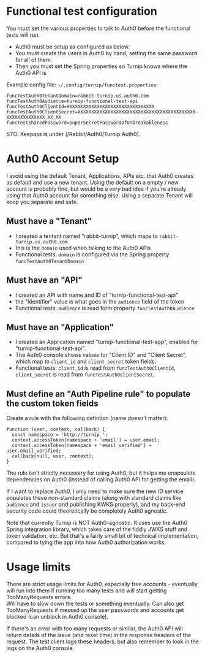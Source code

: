 
# Functional test configuration

You must set the various properties to talk to Auth0 before the functional
tests will run.

* Auth0 must be setup as configured as below.
* You must create the users in Auth0 by hand, setting the same password for all
of them.
* Then you must set the Spring properties so Turnip knows where the Auth0 API is

Example config file: `~/.config/turnip/functest.properties`:
```
funcTestAuth0TenantDomain=rabbit-turnip.us.auth0.com
funcTestAuth0Audience=turnip-functional-test-api
funcTestAuth0ClientId=XXXXXXXXXXXXXXXXXXXXXXXXXXXXXXXX
funcTestAuth0ClientSecret=XXXXXXXXXXXXXXXXXXXXXXXXXXXXXXXXXXXXXXXXXXX-XXXXXXXXXXXXXX_XX_XX
funcTestSharedPassword=SuperSecretPasswordOfUnbreakableness
```

STO: Keepass is under (/Rabbit/Auth0/Turnip Auth0).

# Auth0 Account Setup

I avoid using the default Tenant, Applications, APIs etc. that Auth0 creates
as default and use a new tenant.  Using the default on a empty / new account is
probably fine, but would be a *very* bad idea if you're already using that
Auth0 account for something else.  Using a separate Tenant will keep you 
separate and safe.


## Must have a "Tenant"
* I created a tentant named "rabbit-turnip", which maps to
  `rabbit-turnip.us.auth0.com`
* this is the `domain` used when talking to the Auth0 APIs
* Functional tests: `domain` is configured via the Spring property 
`funcTestAuth0TenantDomain`

## Must have an "API"
* I created an API with name and ID of "turnip-functional-test-api"
* the "Identifier" value is what goes in the `audience` field of the token
* Functional tests: `audience` is read form property `funcTestAuth0Audience`

## Must have an "Application"
* I created an Application named "turnip-functional-test-app", enabled for
  "turnip-functional-test-api".
* The Auth0 console shows values for "Client ID" and "Client Secret",
  which map to `client_id` and `client_secret` token fields.
* Functional tests: `client_id` is read from `funcTestAuth0ClientId`,
  `client_secret` is read from `funcTestAuth0ClientSecret`.

## Must define an "Auth Pipeline rule" to populate the custom token fields
Create a rule with the following defintion (name doesn't matter):
```
function (user, context, callback) {
  const namespace = 'http://turnip_';
  context.accessToken[namespace + 'email'] = user.email;
  context.accessToken[namespace + 'email_verified'] = user.email_verified;
  callback(null, user, context);
}
```

The rule isn't strictly necessary for using Auth0, but it helps me enapsulate
dependencies on Auth0 (instead of calling Auth0 API for getting the email).

If I want to replace Auth0, I only need to make sure the new ID service
populates these non-standard claims (along with standard claims like `audience`
and `issuer` and publishing KWKS properly), and my back-end security code could
theoretically be completely Auth0 agnostic.

Note that currently Turnip is NOT Auth0-agnostic.  It uses use the Auth0
Spring integration library, which takes care of the fiddly JWKS stuff and token
validation, etc.  But that's a fairly small bit of technical implementation,
compared to tying the app into how Auth0 authorization works.


# Usage limits

There are strict usage limits for Auth0, especially free accounts -
eventually will run into them if running too many tests and will start getting
TooManyRequests errors.  
Will have to slow down the tests or something eventually.
Can also get TooManyRequests if messed up the user passwords and accounts get
blocked (can unblock in Auth0 console).

If there's an error with too many requests or similar, the Auth0 API will
return details of the issue (and reset time) in the response headers of the
request.  The test client logs these headers, but also remember to look in
the logs on the Auth0 console.

